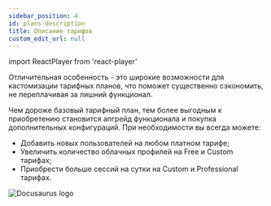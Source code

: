 ```yaml
---
sidebar_position: 4
id: plans-description
title: Описание тарифов
custom_edit_url: null
---
```

import ReactPlayer from 'react-player'

Отличительная особенность - это широкие возможности для кастомизации тарифных планов, что поможет существенно сэкономить, не переплачивая за лишний функционал. 

Чем дороже базовый тарифный план, тем более выгодным к приобретению становится апгрейд функционала и покупка дополнительных конфигураций. При необходимости вы всегда можете:
* Добавить новых пользователей на любом платном тарифе; 
* Увеличить количество облачных профилей на Free и Custom тарифах;
* Приобрести больше сессий на сутки на Custom и Professional тарифах.

![Docusaurus logo](/img/1-app/3-tariff/tariff-1.png)